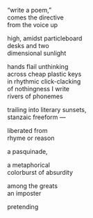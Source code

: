 <!--
.. title: poem written in ten minutes
.. slug: poem-written-in-ten-minutes
.. date: 2023-10-24 22:29:15 UTC-04:00
.. tags: 
.. category: 
.. link: 
.. description: 
.. type: text
-->

“write a poem,”  
comes the directive  
from the voice up  

high, amidst particleboard  
desks and two  
dimensional sunlight  

hands flail unthinking  
across cheap plastic keys  
in rhythmic click-clacking  
of nothingness I write  
rivers of phonemes  

trailing into literary sunsets,  
stanzaic freeform ―  

liberated from  
rhyme or reason  

a pasquinade,  

a metaphorical  
colorburst of absurdity  
 
among the greats  
an imposter  

pretending